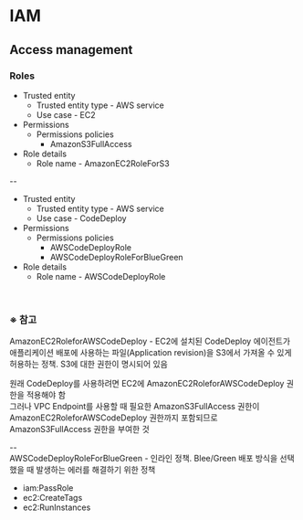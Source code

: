 # IAM

## Access management
### Roles
- Trusted entity
  - Trusted entity type - AWS service
  - Use case - EC2
- Permissions
  - Permissions policies
    - AmazonS3FullAccess
- Role details
  - Role name - AmazonEC2RoleForS3

--
- Trusted entity
  - Trusted entity type - AWS service
  - Use case - CodeDeploy
- Permissions
  - Permissions policies
    - AWSCodeDeployRole
    - AWSCodeDeployRoleForBlueGreen
- Role details
  - Role name - AWSCodeDeployRole


<br/>

### ※ 참고
AmazonEC2RoleforAWSCodeDeploy - EC2에 설치된 CodeDeploy 에이전트가 애플리케이션 배포에 사용하는 파일(Application revision)을 S3에서 가져올 수 있게 허용하는 정책. S3에 대한 권한이 명시되어 있음

원래 CodeDeploy를 사용하려면 EC2에 AmazonEC2RoleforAWSCodeDeploy 권한을 적용해야 함  
그러나 VPC Endpoint를 사용할 때 필요한 AmazonS3FullAccess 권한이  
AmazonEC2RoleforAWSCodeDeploy 권한까지 포함되므로 AmazonS3FullAccess 권한을 부여한 것

--  
AWSCodeDeployRoleForBlueGreen - 인라인 정책. Blee/Green 배포 방식을 선택했을 때 발생하는 에러를 해결하기 위한 정책
- iam:PassRole
- ec2:CreateTags
- ec2:RunInstances
